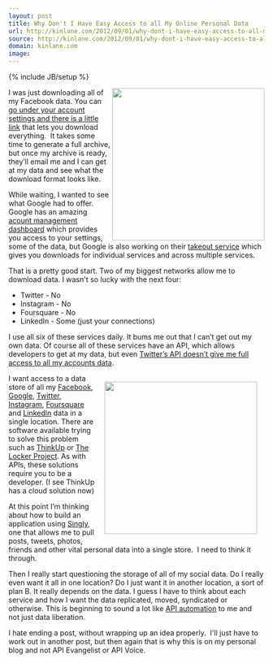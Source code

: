 ```yaml
---
layout: post
title: Why Don't I Have Easy Access to all My Online Personal Data
url: http://kinlane.com/2012/09/01/why-dont-i-have-easy-access-to-all-my-online-personal-data/
source: http://kinlane.com/2012/09/01/why-dont-i-have-easy-access-to-all-my-online-personal-data/
domain: kinlane.com
image: 
---
```

{% include JB/setup %}<p><img src="https://s3.amazonaws.com/kinlane-productions/facebook/Facebook+Download+Your+Archive.png" alt="" width="300" align="right" /></p>
<p>I was just downloading all of my Facebook data.  You can <a href="https://www.facebook.com/download">go under your account settings and there is a little link</a> that lets you download everything. &nbsp;It takes some time to generate a full archive, but once my archive is ready, they&rsquo;ll email me and I can get at my data and see what the download format looks like.</p>
<p>While waiting, I wanted to see what Google had to offer.  Google has an amazing <a href="https://www.google.com/dashboard">acount management dashboard</a> which provides you access to your settings, some of the data, but Google is also working on their <a title="takeout service" href="https://www.google.com/takeout/">takeout service</a> which gives you downloads for individual services and across multiple services.</p>
<p>That is a pretty good start.  Two of my biggest networks allow me to download data. I wasn't so lucky with the next four:</p>
<ul class="mainlist">
<li>Twitter - No</li>
<li>Instagram - No</li>
<li>Foursquare - No</li>
<li>LinkedIn - Some (just your connections)</li>
</ul>
<p>I use all six of these services daily.  It bums me out that I can&rsquo;t get out my own data.  Of course all of these services have an API, which allows developers to get at my data, but even <a title="Twitter&rsquo;s API doesn&rsquo;t give me full access to all my accounts data" href="http://apivoice.com/2012/06/29/twitter-continues-to-restrict-access-to-our-tweets/">Twitter&rsquo;s API doesn&rsquo;t give me full access to all my accounts data</a>.</p>
<p><img style="padding: 15px;" src="https://s3.amazonaws.com/kinlane-productions/api-evangelist/ifthisthenthat/IFTTT-My-Recipes.png" alt="" width="300" align="right" /></p>
<p>I want access to a data store of all my <a title="Facebook" href="https://www.singly.com/docs/facebook">Facebook</a>, <a title="Google" href="https://www.singly.com/docs/gcontacts">Google</a>, <a title="Twitter" href="https://www.singly.com/docs/twitter">Twitter</a>, <a title="Instagram" href="https://www.singly.com/docs/instagram">Instagram</a>, <a title="Foursquare" href="https://www.singly.com/docs/foursquare">Foursquare</a> and <a title="LinkedIn" href="https://www.singly.com/docs/linkedin">LinkedIn</a> data in a single location.  There are software available trying to solve this problem such as <a title="ThinkUp" href="http://thinkupapp.com/">ThinkUp</a> or <a title="The Locker Project" href="http://lockerproject.org/">The Locker Project</a>.  As with APIs, these solutions require you to be a developer. (I see ThinkUp has a cloud solution now)</p>
<p>At this point I&rsquo;m thinking about how to build an application using <a title="Singly" href="https://singly.com">Singly</a>, one that allows me to pull posts, tweets, photos, friends and other vital personal data into a single store. &nbsp;I need to think it through.</p>
<p>Then I really start questioning the storage of all of my social data.  Do I really even want it all in one location?  Do I just want it in another location, a sort of plan B.  It really depends on the data.  I guess I have to think about each service and how I want the data replicated, moved, syndicated or otherwise. This is beginning to sound a lot like <a title="API Automation" href="http://apievangelist.com/2012/08/21/api-automation-platforms/">API automation</a> to me and not just data liberation.</p>
<p>I hate ending a post, without wrapping up an idea properly. &nbsp;I'll just have to work out in another post, but then again that is why this is on my personal blog and not API Evangelist or API Voice.</p>